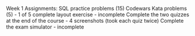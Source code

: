 Week 1 Assignments:
  SQL practice problems (15)
  Codewars Kata problems (5) - 1 of 5 complete
  layout exercise - incomplete
  Complete the two quizzes at the end of the course - 4 screenshots (took each quiz twice)
  Complete the exam simulator - incomplete

